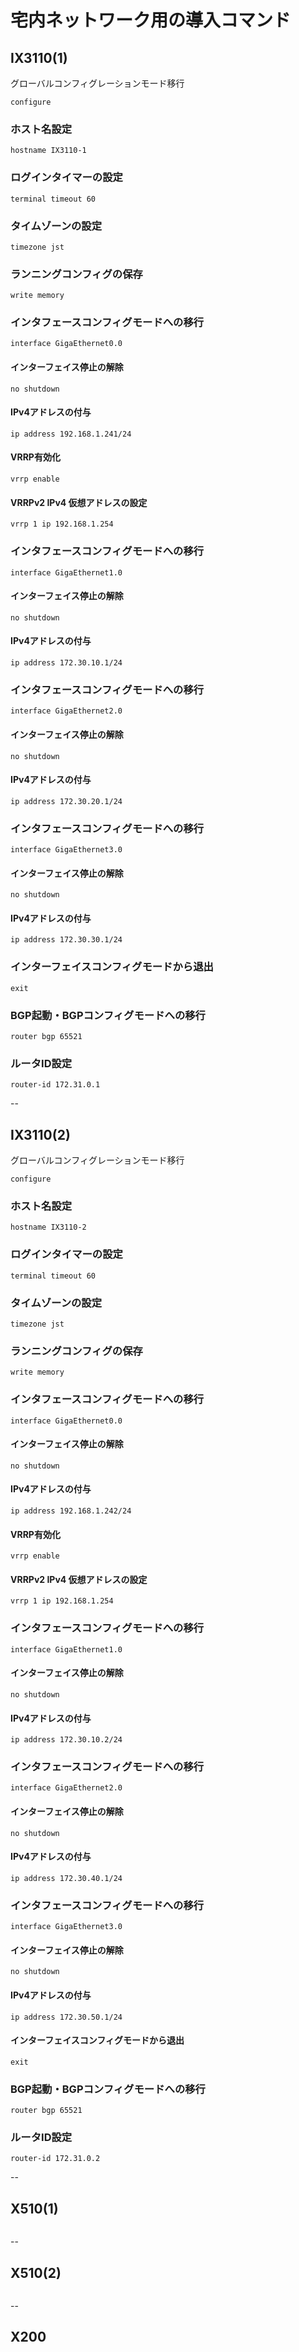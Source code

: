 # 宅内ネットワーク用の導入コマンド

## IX3110(1)
グローバルコンフィグレーションモード移行
```
configure
```
### ホスト名設定
```
hostname IX3110-1
```
### ログインタイマーの設定
```
terminal timeout 60
```
### タイムゾーンの設定
```
timezone jst
```
### ランニングコンフィグの保存
```
write memory
```
### インタフェースコンフィグモードへの移行 
```
interface GigaEthernet0.0
```
#### インターフェイス停止の解除
```
no shutdown
```
#### IPv4アドレスの付与
```
ip address 192.168.1.241/24
```
#### VRRP有効化
```
vrrp enable
```
#### VRRPv2 IPv4 仮想アドレスの設定
```
vrrp 1 ip 192.168.1.254
```
### インタフェースコンフィグモードへの移行 
```
interface GigaEthernet1.0
```
#### インターフェイス停止の解除
```
no shutdown
```
#### IPv4アドレスの付与
```
ip address 172.30.10.1/24
```
### インタフェースコンフィグモードへの移行 
```
interface GigaEthernet2.0
```
#### インターフェイス停止の解除
```
no shutdown
```
#### IPv4アドレスの付与
```
ip address 172.30.20.1/24
```
### インタフェースコンフィグモードへの移行 
```
interface GigaEthernet3.0
```
#### インターフェイス停止の解除
```
no shutdown
```
#### IPv4アドレスの付与
```
ip address 172.30.30.1/24
```
### インターフェイスコンフィグモードから退出
```
exit
```
### BGP起動・BGPコンフィグモードへの移行
```
router bgp 65521
```
### ルータID設定
```
router-id 172.31.0.1
```

--

## IX3110(2)
グローバルコンフィグレーションモード移行
```
configure
```
### ホスト名設定
```
hostname IX3110-2
```
### ログインタイマーの設定
```
terminal timeout 60
```
### タイムゾーンの設定
```
timezone jst
```
### ランニングコンフィグの保存
```
write memory
```
### インタフェースコンフィグモードへの移行 
```
interface GigaEthernet0.0
```
#### インターフェイス停止の解除
```
no shutdown
```
#### IPv4アドレスの付与
```
ip address 192.168.1.242/24
```
#### VRRP有効化
```
vrrp enable
```
#### VRRPv2 IPv4 仮想アドレスの設定
```
vrrp 1 ip 192.168.1.254
```
### インタフェースコンフィグモードへの移行 
```
interface GigaEthernet1.0
```
#### インターフェイス停止の解除
```
no shutdown
```
#### IPv4アドレスの付与
```
ip address 172.30.10.2/24
```
### インタフェースコンフィグモードへの移行 
```
interface GigaEthernet2.0
```
#### インターフェイス停止の解除
```
no shutdown
```
#### IPv4アドレスの付与
```
ip address 172.30.40.1/24
```
### インタフェースコンフィグモードへの移行 
```
interface GigaEthernet3.0
```
#### インターフェイス停止の解除
```
no shutdown
```
#### IPv4アドレスの付与
```
ip address 172.30.50.1/24
```
#### インターフェイスコンフィグモードから退出
```
exit
```
### BGP起動・BGPコンフィグモードへの移行
```
router bgp 65521
```
### ルータID設定
```
router-id 172.31.0.2
```
--


## X510(1)
```

```

--

## X510(2)
```

```

--

## X200
```

```

